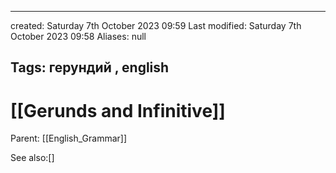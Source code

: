 

---
created: Saturday 7th October 2023 09:59
Last modified: Saturday 7th October 2023 09:58
Aliases: null

Tags: герундий ,  english
---

# [[Gerunds and Infinitive]]

Parent: [[English_Grammar]]




See also:[]